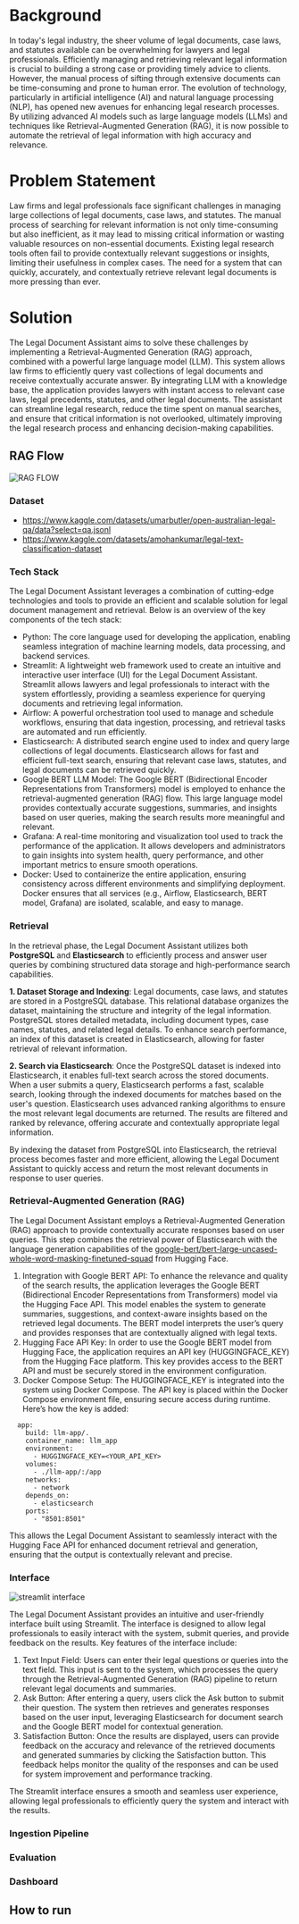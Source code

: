 # Background

In today's legal industry, the sheer volume of legal documents, case laws, and statutes available can be overwhelming for lawyers and legal professionals. Efficiently managing and retrieving relevant legal information is crucial to building a strong case or providing timely advice to clients. However, the manual process of sifting through extensive documents can be time-consuming and prone to human error. The evolution of technology, particularly in artificial intelligence (AI) and natural language processing (NLP), has opened new avenues for enhancing legal research processes. By utilizing advanced AI models such as large language models (LLMs) and techniques like Retrieval-Augmented Generation (RAG), it is now possible to automate the retrieval of legal information with high accuracy and relevance.

# Problem Statement

Law firms and legal professionals face significant challenges in managing large collections of legal documents, case laws, and statutes. The manual process of searching for relevant information is not only time-consuming but also inefficient, as it may lead to missing critical information or wasting valuable resources on non-essential documents. Existing legal research tools often fail to provide contextually relevant suggestions or insights, limiting their usefulness in complex cases. The need for a system that can quickly, accurately, and contextually retrieve relevant legal documents is more pressing than ever.

# Solution

The Legal Document Assistant aims to solve these challenges by implementing a Retrieval-Augmented Generation (RAG) approach, combined with a powerful large language model (LLM). This system allows law firms to efficiently query vast collections of legal documents and receive contextually accurate answer. By integrating LLM with a knowledge base, the application provides lawyers with instant access to relevant case laws, legal precedents, statutes, and other legal documents. The assistant can streamline legal research, reduce the time spent on manual searches, and ensure that critical information is not overlooked, ultimately improving the legal research process and enhancing decision-making capabilities.


## RAG Flow

![RAG FLOW](./images/llm%20rag%20flow.png)

### Dataset

- https://www.kaggle.com/datasets/umarbutler/open-australian-legal-qa/data?select=qa.jsonl
- https://www.kaggle.com/datasets/amohankumar/legal-text-classification-dataset

### Tech Stack

The Legal Document Assistant leverages a combination of cutting-edge technologies and tools to provide an efficient and scalable solution for legal document management and retrieval. Below is an overview of the key components of the tech stack:

- Python: The core language used for developing the application, enabling seamless integration of machine learning models, data processing, and backend services.
- Streamlit: A lightweight web framework used to create an intuitive and interactive user interface (UI) for the Legal Document Assistant. Streamlit allows lawyers and legal professionals to interact with the system effortlessly, providing a seamless experience for querying documents and retrieving legal information.
- Airflow: A powerful orchestration tool used to manage and schedule workflows, ensuring that data ingestion, processing, and retrieval tasks are automated and run efficiently.
- Elasticsearch: A distributed search engine used to index and query large collections of legal documents. Elasticsearch allows for fast and efficient full-text search, ensuring that relevant case laws, statutes, and legal documents can be retrieved quickly.
- Google BERT LLM Model: The Google BERT (Bidirectional Encoder Representations from Transformers) model is employed to enhance the retrieval-augmented generation (RAG) flow. This large language model provides contextually accurate suggestions, summaries, and insights based on user queries, making the search results more meaningful and relevant.
- Grafana: A real-time monitoring and visualization tool used to track the performance of the application. It allows developers and administrators to gain insights into system health, query performance, and other important metrics to ensure smooth operations.
- Docker: Used to containerize the entire application, ensuring consistency across different environments and simplifying deployment. Docker ensures that all services (e.g., Airflow, Elasticsearch, BERT model, Grafana) are isolated, scalable, and easy to manage.

### Retrieval

In the retrieval phase, the Legal Document Assistant utilizes both **PostgreSQL** and **Elasticsearch** to efficiently process and answer user queries by combining structured data storage and high-performance search capabilities.

**1. Dataset Storage and Indexing**: Legal documents, case laws, and statutes are stored in a PostgreSQL database. This relational database organizes the dataset, maintaining the structure and integrity of the legal information. PostgreSQL stores detailed metadata, including document types, case names, statutes, and related legal details. To enhance search performance, an index of this dataset is created in Elasticsearch, allowing for faster retrieval of relevant information.

**2. Search via Elasticsearch**: Once the PostgreSQL dataset is indexed into Elasticsearch, it enables full-text search across the stored documents. When a user submits a query, Elasticsearch performs a fast, scalable search, looking through the indexed documents for matches based on the user's question. Elasticsearch uses advanced ranking algorithms to ensure the most relevant legal documents are returned. The results are filtered and ranked by relevance, offering accurate and contextually appropriate legal information.

By indexing the dataset from PostgreSQL into Elasticsearch, the retrieval process becomes faster and more efficient, allowing the Legal Document Assistant to quickly access and return the most relevant documents in response to user queries.

### Retrieval-Augmented Generation (RAG)
The Legal Document Assistant employs a Retrieval-Augmented Generation (RAG) approach to provide contextually accurate responses based on user queries. This step combines the retrieval power of Elasticsearch with the language generation capabilities of the [google-bert/bert-large-uncased-whole-word-masking-finetuned-squad](https://huggingface.co/google-bert/bert-large-uncased-whole-word-masking-finetuned-squad?context=In+Nasr+v+NRMA+Insurance+%5B2006%5D+NSWSC+1018%2C+the+plaintiff%27s+appeal+was+lodged+out+of+time+because+the+summons+was+filed+on+8+June+2006%2C+seven+months+after+the+decision+of+the+Local+Court+was+made+on+4+October+2005.+No+explanation+was+provided+for+this+delay.&text=In+the+case+of+Nasr+v+NRMA+Insurance+%5B2006%5D+NSWSC+1018%2C+why+was+the+plaintiff%27s+appeal+lodged+out+of+time%3F) from Hugging Face.

1. Integration with Google BERT API: To enhance the relevance and quality of the search results, the application leverages the Google BERT (Bidirectional Encoder Representations from Transformers) model via the Hugging Face API. This model enables the system to generate summaries, suggestions, and context-aware insights based on the retrieved legal documents. The BERT model interprets the user’s query and provides responses that are contextually aligned with legal texts.
2. Hugging Face API Key: In order to use the Google BERT model from Hugging Face, the application requires an API key (HUGGINGFACE_KEY) from the Hugging Face platform. This key provides access to the BERT API and must be securely stored in the environment configuration.
3. Docker Compose Setup: The HUGGINGFACE_KEY is integrated into the system using Docker Compose. The API key is placed within the Docker Compose environment file, ensuring secure access during runtime. Here’s how the key is added:
```
  app:
    build: llm-app/.
    container_name: llm_app
    environment:
      - HUGGINGFACE_KEY=<YOUR_API_KEY>
    volumes:
      - ./llm-app/:/app
    networks:
      - network
    depends_on:
      - elasticsearch
    ports:
      - "8501:8501"
```

This allows the Legal Document Assistant to seamlessly interact with the Hugging Face API for enhanced document retrieval and generation, ensuring that the output is contextually relevant and precise.

### Interface

![streamlit interface](./images/llm.png)

The Legal Document Assistant provides an intuitive and user-friendly interface built using Streamlit. The interface is designed to allow legal professionals to easily interact with the system, submit queries, and provide feedback on the results. Key features of the interface include:

1. Text Input Field: Users can enter their legal questions or queries into the text field. This input is sent to the system, which processes the query through the Retrieval-Augmented Generation (RAG) pipeline to return relevant legal documents and summaries.
2. Ask Button: After entering a query, users click the Ask button to submit their question. The system then retrieves and generates responses based on the user input, leveraging Elasticsearch for document search and the Google BERT model for contextual generation.
3. Satisfaction Button: Once the results are displayed, users can provide feedback on the accuracy and relevance of the retrieved documents and generated summaries by clicking the Satisfaction button. This feedback helps monitor the quality of the responses and can be used for system improvement and performance tracking.

The Streamlit interface ensures a smooth and seamless user experience, allowing legal professionals to efficiently query the system and interact with the results.

### Ingestion Pipeline

### Evaluation

### Dashboard

## How to run

